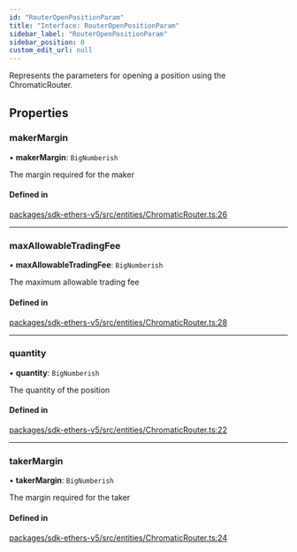 ```yaml
---
id: "RouterOpenPositionParam"
title: "Interface: RouterOpenPositionParam"
sidebar_label: "RouterOpenPositionParam"
sidebar_position: 0
custom_edit_url: null
---
```


Represents the parameters for opening a position using the ChromaticRouter.

## Properties

### makerMargin

• **makerMargin**: `BigNumberish`

The margin required for the maker

#### Defined in

[packages/sdk-ethers-v5/src/entities/ChromaticRouter.ts:26](https://github.com/chromatic-protocol/sdk/blob/ef8569b/packages/sdk-ethers-v5/src/entities/ChromaticRouter.ts#L26)

___

### maxAllowableTradingFee

• **maxAllowableTradingFee**: `BigNumberish`

The maximum allowable trading fee

#### Defined in

[packages/sdk-ethers-v5/src/entities/ChromaticRouter.ts:28](https://github.com/chromatic-protocol/sdk/blob/ef8569b/packages/sdk-ethers-v5/src/entities/ChromaticRouter.ts#L28)

___

### quantity

• **quantity**: `BigNumberish`

The quantity of the position

#### Defined in

[packages/sdk-ethers-v5/src/entities/ChromaticRouter.ts:22](https://github.com/chromatic-protocol/sdk/blob/ef8569b/packages/sdk-ethers-v5/src/entities/ChromaticRouter.ts#L22)

___

### takerMargin

• **takerMargin**: `BigNumberish`

The margin required for the taker

#### Defined in

[packages/sdk-ethers-v5/src/entities/ChromaticRouter.ts:24](https://github.com/chromatic-protocol/sdk/blob/ef8569b/packages/sdk-ethers-v5/src/entities/ChromaticRouter.ts#L24)
